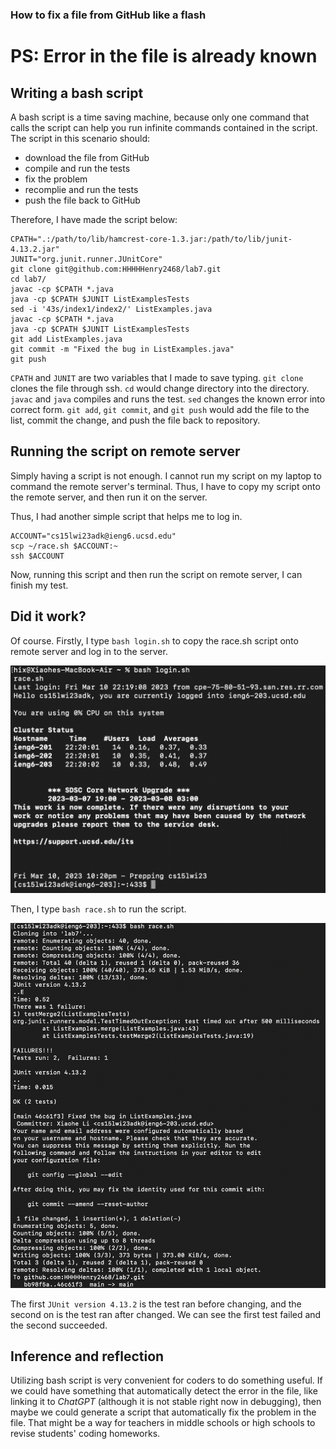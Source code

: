 ### How to fix a file from GitHub like a flash ###
# PS: Error in the file is already known #

## Writing a bash script ##
A bash script is a time saving machine, because only one command that calls the script can help you run infinite commands contained in the script. The script in this scenario should:


* download the file from GitHub
* compile and run the tests
* fix the problem
* recomplie and run the tests
* push the file back to GitHub


Therefore, I have made the script below:

```
CPATH=".:/path/to/lib/hamcrest-core-1.3.jar:/path/to/lib/junit-4.13.2.jar"
JUNIT="org.junit.runner.JUnitCore"
git clone git@github.com:HHHHHenry2468/lab7.git
cd lab7/
javac -cp $CPATH *.java
java -cp $CPATH $JUNIT ListExamplesTests
sed -i '43s/index1/index2/' ListExamples.java
javac -cp $CPATH *.java
java -cp $CPATH $JUNIT ListExamplesTests
git add ListExamples.java
git commit -m "Fixed the bug in ListExamples.java"
git push
```

`CPATH` and `JUNIT` are two variables that I made to save typing. `git clone` clones the file through ssh. `cd` would change directory into the directory. `javac` and `java` compiles and runs the test. `sed` changes the known error into correct form. `git add`, `git commit`, and `git push` would add the file to the list, commit the change, and push the file back to repository.

## Running the script on remote server ##
Simply having a script is not enough. I cannot run my script on my laptop to command the remote server's terminal. Thus, I have to copy my script onto the remote server, and then run it on the server.

Thus, I had another simple script that helps me to log in.

```
ACCOUNT="cs15lwi23adk@ieng6.ucsd.edu"
scp ~/race.sh $ACCOUNT:~
ssh $ACCOUNT
```

Now, running this script and then run the script on remote server, I can finish my test.

## Did it work? ##
Of course.
Firstly, I type `bash login.sh` to copy the race.sh script onto remote server and log in to the server.

![Image](Copy_and_Login.png)

Then, I type `bash race.sh` to run the script.

![Image](Run_the_Script.png)

The first `JUnit version 4.13.2` is the test ran before changing, and the second on is the test ran after changed. We can see the first test failed and the second succeeded.

## Inference and reflection ##
Utilizing bash script is very convenient for coders to do something useful. If we could have something that automatically detect the error in the file, like linking it to *ChatGPT* (although it is not stable right now in debugging), then maybe we could generate a script that automatically fix the problem in the file. That might be a way for teachers in middle schools or high schools to revise students' coding homeworks.